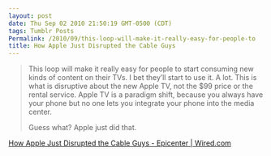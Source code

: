 ```yaml
---
layout: post
date: Thu Sep 02 2010 21:50:19 GMT-0500 (CDT)
tags: Tumblr Posts
Permalink: /2010/09/this-loop-will-make-it-really-easy-for-people-to
title: How Apple Just Disrupted the Cable Guys
---
```


> This loop will make it really easy for people to start consuming new kinds of content on their TVs. I bet they’ll start to use it. A lot. This is what is disruptive about the new Apple TV, not the $99 price or the rental service. Apple TV is a paradigm shift, because you always have your phone but no one lets you integrate your phone into the media center.
> 
> Guess what? Apple just did that.

[How Apple Just Disrupted the Cable Guys - Epicenter | Wired.com](http://www.wired.com/epicenter/2010/09/how-apple-just-disrupted-the-cable-guys/?utm_source=feedburner&utm_medium=feed&utm_campaign=Feed%3A+wired%2Findex+%28Wired%3A+Index+3+%28Top+Stories+2%29%29&utm_content=Google+Reader)
